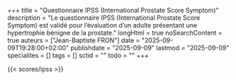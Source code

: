 +++
title = "Questionnaire IPSS (International Prostate Score Symptom)"
description = "Le questionnaire IPSS (International Prostate Score Symptom) est validé pour l’évaluation d’un adulte présentant une hypertrophie bénigne de la prostate."
longHtml = true
noSearchContent = true
auteurs = ["Jean-Baptiste FRON"]
date = "2025-09-09T19:28:00+02:00"
publishdate = "2025-09-09"
lastmod = "2025-09-09"
specialites = []
tags = []
sctid = ""
todo = ""
+++

{{< scores/ipss >}}
